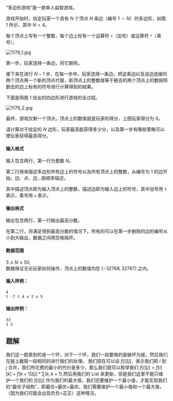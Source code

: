 “多边形游戏”是一款单人益智游戏。

游戏开始时，给定玩家一个具有 $N$ 个顶点 $N$ 条边（编号 $1 \sim N$）的多边形，如图 $1$ 所示，其中 $N = 4$。

每个顶点上写有一个整数，每个边上标有一个运算符 `+`（加号）或运算符 `*`（乘号）。

![1179_1.jpg](/media/article/image/2019/01/25/19_5bc58b2420-1179_1.jpg)

第一步，玩家选择一条边，将它删除。

接下来在进行 $N-1$ 步，在每一步中，玩家选择一条边，把这条边以及该边连接的两个顶点用一个新的顶点代替，新顶点上的整数值等于删去的两个顶点上的数按照删去的边上标有的符号进行计算得到的结果。

下面是用图 $1$ 给出的四边形进行游戏的全过程。

![1179_2.jpg](/media/article/image/2019/01/25/19_579cb74c20-1179_2.jpg)

最终，游戏仅剩一个顶点，顶点上的数值就是玩家的得分，上图玩家得分为 $0$。

请计算对于给定的 $N$ 边形，玩家最高能获得多少分，以及第一步有哪些策略可以使玩家获得最高得分。

#### 输入格式

输入包含两行，第一行为整数 $N$。

第二行用来描述多边形所有边上的符号以及所有顶点上的整数，从编号为 $1$ 的边开始，边、点、边…按顺序描述。

其中描述顶点即为输入顶点上的整数，描述边即为输入边上的符号，其中加号用 `t` 表示，乘号用 `x` 表示。

#### 输出格式

输出包含两行，第一行输出最高分数。

在第二行，将满足得到最高分数的情况下，所有的可以在第一步删除的边的编号从小到大输出，数据之间用空格隔开。

#### 数据范围

$3 \le N \le 50$,  
数据保证无论玩家如何操作，顶点上的数值均在 $[-32768,32767]$ 之内。

#### 输入样例：

```
4
t -7 t 4 x 2 x 5
```

#### 输出样例：

```
33
1 2
```


## 题解
我们这一题拿到的是一个环，对于一个环，我们一般要做的是破环为链，然后我们在链上截取一段相同的进行我们的处理。
我们现在可以设 $f[i][j]$，表示我们把 $i$ 到 $j$ 合并，我们所花费的最小的代价是多少，那么我们就可以枚举我们 $f[i][j]=f[i][k]+f[k+1]][j]*\sum(k,k+1)$,然后用我们的 List 来更新，但是我们这里不能只维护一个我们的 $f[i][j]$ 作为我们的最大值，我们还要维护一个最小值，才能实现我们的“最优子结构”，即最优=最优+最优，我们需要维护一个最小值和一个最大值，（因为我们可能会出现负负>正正）这种情况，

